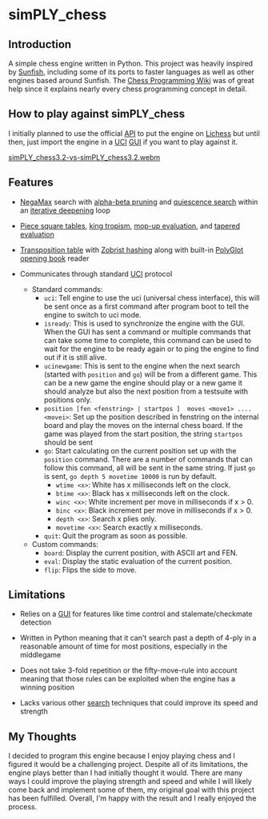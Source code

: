 # simPLY_chess

## Introduction

A simple chess engine written in Python. This project was heavily inspired by [Sunfish](https://github.com/thomasahle/sunfish/tree/master), including some of its ports to faster languages as well as other engines based around Sunfish. The [Chess Programming Wiki](https://www.chessprogramming.org/Main_Page) was of great help since it explains nearly every chess programming concept in detail.

## How to play against simPLY_chess

 I initially planned to use the official [API](https://github.com/lichess-bot-devs/lichess-bot) to put the engine on [Lichess](https://lichess.org/) but until then, just import the engine in a [UCI](https://gist.github.com/DOBRO/2592c6dad754ba67e6dcaec8c90165bf) [GUI](https://www.chessprogramming.org/GUI) if you want to play against it.

[simPLY_chess3.2-vs-simPLY_chess3.2.webm](https://github.com/andrewharabor/simPLY_chess/assets/120438036/8f8c8a37-add2-4e5c-b53a-0ac9e92d1696)

## Features

- [NegaMax](https://www.chessprogramming.org/Negamax) search with [alpha-beta pruning](https://www.chessprogramming.org/Alpha-Beta) and [quiescence search](https://www.chessprogramming.org/Quiescence_Search) within an [iterative deepening](https://www.chessprogramming.org/Iterative_Deepening) loop

- [Piece square tables](https://www.chessprogramming.org/Piece-Square_Tables), [king tropism](https://www.chessprogramming.org/King_Safety#King_Tropism), [mop-up evaluation](https://www.chessprogramming.org/Mop-up_Evaluation), and [tapered evaluation](https://www.chessprogramming.org/Tapered_Eval)

- [Transposition table](https://www.chessprogramming.org/Transposition_Table) with [Zobrist hashing](https://www.chessprogramming.org/Zobrist_Hashing) along with  built-in [PolyGlot](https://www.chessprogramming.org/Polyglot) [opening book](https://www.chessprogramming.org/Opening_Book) reader

- Communicates through standard [UCI](https://gist.github.com/DOBRO/2592c6dad754ba67e6dcaec8c90165bf) protocol
  - Standard commands:
    - `uci`: Tell engine to use the uci (universal chess interface), this will be sent once as a first command after program boot to tell the engine to switch to uci mode.
    - `isready`: This is used to synchronize the engine with the GUI. When the GUI has sent a command or multiple commands that can take some time to complete, this command can be used to wait for the engine to be ready again or to ping the engine to find out if it is still alive.
    - `ucinewgame`: This is sent to the engine when the next search (started with `position` and `go`) will be from a different game. This can be a new game the engine should play or a new game it should analyze but also the next position from a testsuite with positions only.
    - `position [fen <fenstring> | startpos ]  moves <move1> .... <movei>`: Set up the position described in fenstring on the internal board and play the moves on the internal chess board. If the game was played from the start position, the string `startpos` should be sent
    - `go`: Start calculating on the current position set up with the `position` command. There are a number of commands that can follow this command, all will be sent in the same string. If just `go` is sent, `go depth 5 movetime 10000` is run by default.
      - `wtime <x>`: White has x milliseconds left on the clock.
      - `btime <x>`: Black has x milliseconds left on the clock.
      - `winc <x>`: White increment per move in milliseconds if x > 0.
      - `binc <x>`: Black increment per move in milliseconds if x > 0.
      - `depth <x>`: Search x plies only.
      - `movetime <x>`: Search exactly x milliseconds.
    - `quit`: Quit the program as soon as possible.
  - Custom commands:
    - `board`: Display the current position, with ASCII art and FEN.
    - `eval`: Display the static evaluation of the current position.
    - `flip`: Flips the side to move.

## Limitations

- Relies on a [GUI](https://www.chessprogramming.org/GUI) for features like time control and stalemate/checkmate detection

- Written in Python meaning that it can't search past a depth of 4-ply in a reasonable amount of time for most positions, especially in the middlegame

- Does not take 3-fold repetition or the fifty-move-rule into account meaning that those rules can be exploited when the engine has a winning position

- Lacks various other [search](https://www.chessprogramming.org/Search) techniques that could improve its speed and strength

## My Thoughts

I decided to program this engine because I enjoy playing chess and I figured it would be a challenging project. Despite all of its limitations, the engine plays better than I had initially thought it would. There are many ways I could improve the playing strength and speed and while I will likely come back and implement some of them, my original goal with this project has been fulfilled. Overall, I'm happy with the result and I really enjoyed the process.
